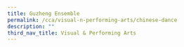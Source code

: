 ```yaml
---
title: Guzheng Ensemble
permalink: /cca/visual-n-performing-arts/chinese-dance
description: ""
third_nav_title: Visual & Performing Arts
---
```

